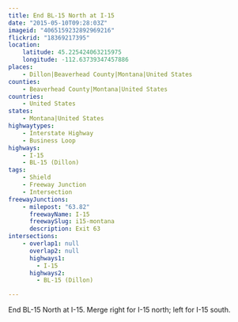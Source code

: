 ```yaml
---
title: End BL-15 North at I-15
date: "2015-05-10T09:28:03Z"
imageid: "4065159232892969216"
flickrid: "18369217395"
location:
    latitude: 45.225424063215975
    longitude: -112.63739347457886
places:
    - Dillon|Beaverhead County|Montana|United States
counties:
    - Beaverhead County|Montana|United States
countries:
    - United States
states:
    - Montana|United States
highwaytypes:
    - Interstate Highway
    - Business Loop
highways:
    - I-15
    - BL-15 (Dillon)
tags:
    - Shield
    - Freeway Junction
    - Intersection
freewayJunctions:
    - milepost: "63.82"
      freewayName: I-15
      freewaySlug: i15-montana
      description: Exit 63
intersections:
    - overlap1: null
      overlap2: null
      highways1:
        - I-15
      highways2:
        - BL-15 (Dillon)

---
```

End BL-15 North at I-15.  Merge right for I-15 north; left for I-15 south.